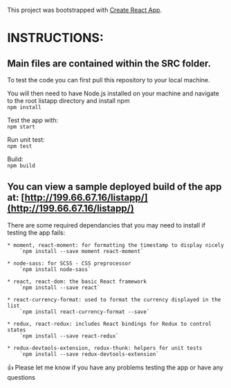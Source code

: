 This project was bootstrapped with [Create React App](https://github.com/facebook/create-react-app).

# INSTRUCTIONS:

## Main files are contained within the SRC folder.

To test the code you can first pull this repository to your local machine.

You will then need to have Node.js installed on your machine and navigate to the root listapp directory and install npm  
    `npm install`

Test the app with:  
    `npm start`

Run unit test:  
    `npm test`

Build:  
    `npm build`


## You can view a sample deployed build of the app at: [http://199.66.67.16/listapp/](http://199.66.67.16/listapp/)

There are some required dependancies that you may need to install if testing the app fails:

    * moment, react-moment: for formatting the timestamp to display nicely  
        `npm install --save moment react-moment`

    * node-sass: for SCSS - CSS preprocessor  
        `npm install node-sass`

    * react, react-dom: the basic React framework  
        `npm install --save react`

    * react-currency-format: used to format the currency displayed in the list  
        `npm install react-currency-format --save`

    * redux, react-redux: includes React bindings for Redux to control states  
        `npm install --save react-redux`

    * redux-devtools-extension, redux-thunk: helpers for unit tests  
        `npm install --save redux-devtools-extension`


:+1: Please let me know if you have any problems testing the app or have any questions

